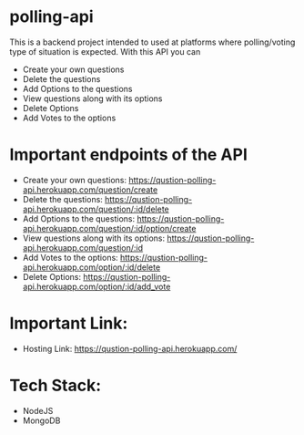 # polling-api

This is a backend project intended to used at platforms where polling/voting type of situation is expected. With this API you can
- Create your own questions
- Delete the questions
- Add Options to the questions
- View questions along with its options
- Delete Options
- Add Votes to the options

# Important endpoints of the API
- Create your own questions: https://qustion-polling-api.herokuapp.com/question/create
- Delete the questions: https://qustion-polling-api.herokuapp.com/question/:id/delete
- Add Options to the questions: https://qustion-polling-api.herokuapp.com/question/:id/option/create
- View questions along with its options: https://qustion-polling-api.herokuapp.com/question/:id
- Add Votes to the options: https://qustion-polling-api.herokuapp.com/option/:id/delete
- Delete Options: https://qustion-polling-api.herokuapp.com/option/:id/add_vote

# Important Link:

- Hosting Link: https://qustion-polling-api.herokuapp.com/

# Tech Stack:
- NodeJS
- MongoDB
